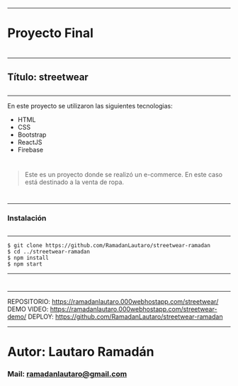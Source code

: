 ***
# Proyecto Final
#
***
## Título: streetwear
## 
***
En este proyecto se utilizaron las siguientes tecnologias:
* HTML
* CSS
* Bootstrap
* ReactJS
* Firebase

#
#
#

> Este es un proyecto donde se realizó un e-commerce.
> En este caso está destinado a la venta de ropa.

#
#
#
#
#
#
#
***
### Instalación
##
***
```
$ git clone https://github.com/RamadanLautaro/streetwear-ramadan
$ cd ../streetwear-ramadan
$ npm install
$ npm start
```
***
#
#
#
#
#
#
#
***
REPOSITORIO: https://ramadanlautaro.000webhostapp.com/streetwear/
DEMO VIDEO: https://ramadanlautaro.000webhostapp.com/streetwear-demo/
DEPLOY: https://github.com/RamadanLautaro/streetwear-ramadan
***
#
#
#
#
#
#
#
# Autor: Lautaro Ramadán
### Mail: ramadanlautaro@gmail.com
#